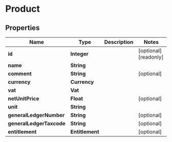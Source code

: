 

# Product


## Properties

| Name | Type | Description | Notes |
|------------ | ------------- | ------------- | -------------|
|**id** | **Integer** |  |  [optional] [readonly] |
|**name** | **String** |  |  |
|**comment** | **String** |  |  [optional] |
|**currency** | **Currency** |  |  |
|**vat** | **Vat** |  |  |
|**netUnitPrice** | **Float** |  |  [optional] |
|**unit** | **String** |  |  |
|**generalLedgerNumber** | **String** |  |  [optional] |
|**generalLedgerTaxcode** | **String** |  |  [optional] |
|**entitlement** | **Entitlement** |  |  [optional] |



